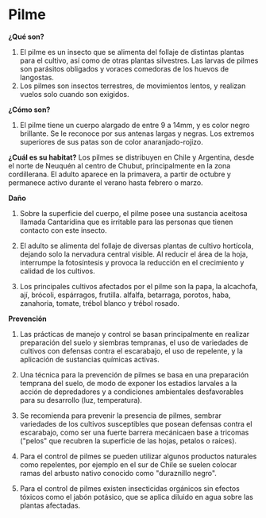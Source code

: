 # Pilme
**¿Qué son?**
1. El pilme es un insecto que se alimenta del follaje de distintas plantas para el cultivo, así como de otras plantas silvestres. Las larvas de pilmes son parásitos obligados y voraces comedoras de los huevos de langostas. 
2. Los pilmes son insectos terrestres, de movimientos lentos, y realizan vuelos solo cuando son exigidos.

**¿Cómo son?**
1. El pilme tiene un cuerpo alargado de entre 9 a 14mm, y es color negro brillante. Se le reconoce por sus antenas largas y negras. Los extremos superiores de sus patas son de color anaranjado-rojizo. 

**¿Cuál es su habitat?**
Los pilmes se distribuyen en Chile y Argentina, desde el norte de Neuquén al centro de Chubut, principalmente en la zona cordillerana. El adulto aparece en la primavera, a partir de octubre y permanece activo durante el verano hasta febrero o marzo.

**Daño**
1. Sobre la superficie del cuerpo, el pilme posee una sustancia aceitosa llamada Cantaridina que es irritable para las personas que tienen contacto con este insecto.

2. El adulto se alimenta del follaje de diversas plantas de cultivo hortícola, dejando solo la nervadura central visible. Al reducir el área de la hoja, interrumpe la fotosíntesis y provoca la reducción en el crecimiento y calidad de los cultivos.
3. Los principales cultivos afectados por el pilme son la papa, la alcachofa, ají, brócoli, espárragos, frutilla. alfalfa, betarraga, porotos, haba, zanahoria, tomate, trébol blanco y trébol rosado.

**Prevención**
1. Las prácticas de manejo y control se basan principalmente en realizar preparación del suelo y siembras tempranas, el uso de variedades de cultivos con defensas contra el escarabajo, el uso de repelente, y la aplicación de sustancias químicas activas.

2. Una técnica para la prevención de pilmes se basa en una preparación temprana del suelo,  de modo de exponer los estadios larvales a la acción de depredadores y a condiciones ambientales desfavorables para su desarrollo (luz, temperatura).

3. Se recomienda para prevenir la presencia de pilmes, sembrar variedades de los cultivos susceptibles que posean defensas contra el escarabajo, como ser una fuerte barrera mecánicaen base a tricomas ("pelos" que recubren la superficie de las hojas, petalos o raíces).

4. Para el control de pilmes se pueden utilizar algunos productos naturales como repelentes, por ejemplo en el sur de Chile se suelen colocar ramas del arbusto nativo conocido como "duraznillo negro".

5. Para el control de pilmes existen insecticidas orgánicos sin efectos tóxicos como el jabón potásico, que se aplica diluido en agua sobre las plantas afectadas.
